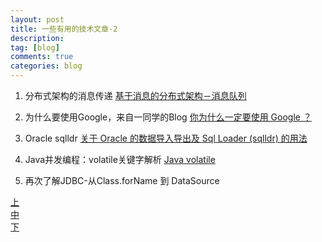 ```yaml
---
layout: post
title: 一些有用的技术文章-2
description:  
tag: [blog]
comments: true
categories: blog
---
```



1. 分布式架构的消息传递 [基于消息的分布式架构－消息队列](http://www.infoq.com/cn/articles/message-based-distributed-architecture)

2. 为什么要使用Google，来自一同学的Blog  [你为什么一定要使用 Google ？](http://stormzhang.com/2016/08/12/you-must-use-google/)

3. Oracle sqlldr [关于 Oracle 的数据导入导出及 Sql Loader (sqlldr) 的用法](http://www.cnblogs.com/flish/archive/2010/05/31/1748221.html)

4. Java并发编程：volatile关键字解析 [Java volatile](http://www.cnblogs.com/dolphin0520/p/3920373.html)

5. 再次了解JDBC-从Class.forName 到 DataSource 

 [上](https://benweizhu.github.io/blog/2014/07/06/learning-jdbc-from-class-forname-to-datasource/)     
 [中](https://benweizhu.github.io/blog/2014/07/07/learning-jdbc-with-jndi/)    
 [下](https://benweizhu.github.io/blog/2014/07/13/learning-jdbc-transaction/)  
   